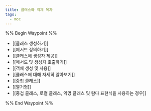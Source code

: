 ```yaml
---
title: 클래스와 객체 목차
tags:
  - moc
---
```

%% Begin Waypoint %%
- [[클래스 생성하기]]
- [[메서드 정의하기]]
- [[클래스에 생성자 제공]]
- [[메서드 및 생성자 호출하기]]
- [[객체 생성 및 사용]]
- [[클래스에 대해 자세히 알아보기]]
- [[중첩 클래스]]
- [[열거형]]
- [[중첩 클래스, 로컬 클래스, 익명 클래스 및 람다 표현식을 사용하는 경우]]

%% End Waypoint %%